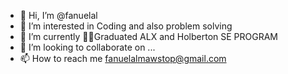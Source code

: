 - 👋 Hi, I’m @fanuelal
- 👀 I’m interested in Coding and also problem solving
- 🌱 I’m currently 🧑‍🎓Graduated ALX and Holberton SE PROGRAM 
- 💞️ I’m looking to collaborate on ...
- 📫 How to reach me fanuelalmawstop@gmail.com

<!---
fanuelal/fanuelal is a ✨ special ✨ repository because its `README.md` (this file) appears on your GitHub profile.
You can click the Preview link to take a look at your changes.
--->
